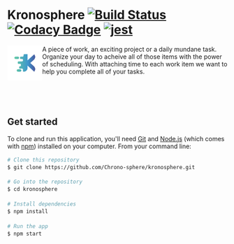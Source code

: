 # Kronosphere [![Build Status](https://travis-ci.org/Chrono-sphere/kronosphere.svg?branch=develop)](https://travis-ci.org/Chrono-sphere/kronosphere) [![Codacy Badge](https://api.codacy.com/project/badge/Grade/5ff0cf167e5d4ea5ab7ca9ea79bb4013)](https://www.codacy.com/app/MidnightJabber/kronosphere-web?utm_source=github.com&amp;utm_medium=referral&amp;utm_content=Chrono-sphere/kronosphere-web&amp;utm_campaign=Badge_Grade) [![jest](https://jestjs.io/img/jest-badge.svg)](https://github.com/facebook/jest)
<img align="left" src="https://github.com/Chrono-sphere/kronosphere-web/blob/develop/src/assets/images/logo/kronosphere_logo_without_shadow.png" width="80px">
A piece of work, an exciting project or a daily mundane task. Organize your day to acheive all of those items with the power of scheduling. With attaching time to each work item we want to help you complete all of your tasks.

<br><br><br>

## Get started

To clone and run this application, you'll need [Git](https://git-scm.com) and [Node.js](https://nodejs.org/en/download/) (which comes with [npm](http://npmjs.com)) installed on your computer. From your command line:

```bash
# Clone this repository
$ git clone https://github.com/Chrono-sphere/kronosphere.git

# Go into the repository
$ cd kronosphere

# Install dependencies
$ npm install

# Run the app
$ npm start
```
